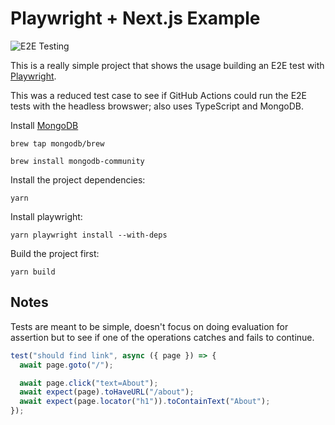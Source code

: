 # Playwright + Next.js Example

![E2E Testing](https://github.com/charliewilco/puppeteer-next-github-actions/workflows/E2E%20Testing/badge.svg)

This is a really simple project that shows the usage building an E2E test with [Playwright](https://playwright.dev/).

This was a reduced test case to see if GitHub Actions could run the E2E tests with the headless browswer; also uses TypeScript and MongoDB.

Install [MongoDB](https://www.mongodb.com/docs/manual/tutorial/install-mongodb-on-os-x/)

```
brew tap mongodb/brew
```

```
brew install mongodb-community
```

Install the project dependencies:

```
yarn
```

Install playwright:

```
yarn playwright install --with-deps
```

Build the project first:

```
yarn build
```

## Notes

Tests are meant to be simple, doesn't focus on doing evaluation for assertion but to see if one of the operations catches and fails to continue.

```ts
test("should find link", async ({ page }) => {
  await page.goto("/");

  await page.click("text=About");
  await expect(page).toHaveURL("/about");
  await expect(page.locator("h1")).toContainText("About");
});
```
